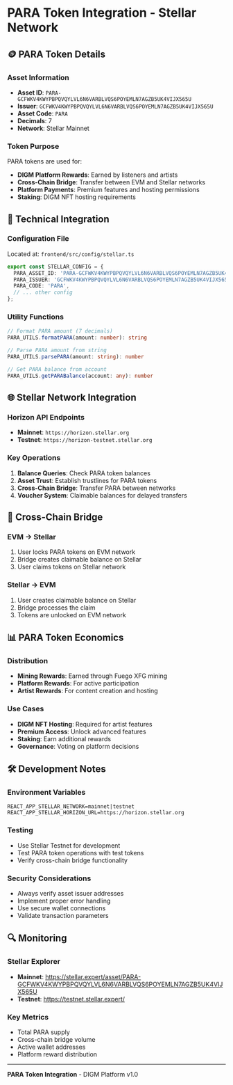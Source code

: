 # PARA Token Integration - Stellar Network

## 🪙 PARA Token Details

### Asset Information
- **Asset ID**: `PARA-GCFWKV4KWYPBPQVQYLVL6N6VARBLVQS6POYEMLN7AGZB5UK4VIJX565U`
- **Issuer**: `GCFWKV4KWYPBPQVQYLVL6N6VARBLVQS6POYEMLN7AGZB5UK4VIJX565U`
- **Asset Code**: `PARA`
- **Decimals**: 7
- **Network**: Stellar Mainnet

### Token Purpose
PARA tokens are used for:
- **DIGM Platform Rewards**: Earned by listeners and artists
- **Cross-Chain Bridge**: Transfer between EVM and Stellar networks
- **Platform Payments**: Premium features and hosting permissions
- **Staking**: DIGM NFT hosting requirements

## 🔧 Technical Integration

### Configuration File
Located at: `frontend/src/config/stellar.ts`

```typescript
export const STELLAR_CONFIG = {
  PARA_ASSET_ID: 'PARA-GCFWKV4KWYPBPQVQYLVL6N6VARBLVQS6POYEMLN7AGZB5UK4VIJX565U',
  PARA_ISSUER: 'GCFWKV4KWYPBPQVQYLVL6N6VARBLVQS6POYEMLN7AGZB5UK4VIJX565U',
  PARA_CODE: 'PARA',
  // ... other config
};
```

### Utility Functions
```typescript
// Format PARA amount (7 decimals)
PARA_UTILS.formatPARA(amount: number): string

// Parse PARA amount from string
PARA_UTILS.parsePARA(amount: string): number

// Get PARA balance from account
PARA_UTILS.getPARABalance(account: any): number
```

## 🌐 Stellar Network Integration

### Horizon API Endpoints
- **Mainnet**: `https://horizon.stellar.org`
- **Testnet**: `https://horizon-testnet.stellar.org`

### Key Operations
1. **Balance Queries**: Check PARA token balances
2. **Asset Trust**: Establish trustlines for PARA tokens
3. **Cross-Chain Bridge**: Transfer PARA between networks
4. **Voucher System**: Claimable balances for delayed transfers

## 🔗 Cross-Chain Bridge

### EVM → Stellar
1. User locks PARA tokens on EVM network
2. Bridge creates claimable balance on Stellar
3. User claims tokens on Stellar network

### Stellar → EVM
1. User creates claimable balance on Stellar
2. Bridge processes the claim
3. Tokens are unlocked on EVM network

## 📊 PARA Token Economics

### Distribution
- **Mining Rewards**: Earned through Fuego XFG mining
- **Platform Rewards**: For active participation
- **Artist Rewards**: For content creation and hosting

### Use Cases
- **DIGM NFT Hosting**: Required for artist features
- **Premium Access**: Unlock advanced features
- **Staking**: Earn additional rewards
- **Governance**: Voting on platform decisions

## 🛠️ Development Notes

### Environment Variables
```env
REACT_APP_STELLAR_NETWORK=mainnet|testnet
REACT_APP_STELLAR_HORIZON_URL=https://horizon.stellar.org
```

### Testing
- Use Stellar Testnet for development
- Test PARA token operations with test tokens
- Verify cross-chain bridge functionality

### Security Considerations
- Always verify asset issuer addresses
- Implement proper error handling
- Use secure wallet connections
- Validate transaction parameters

## 🔍 Monitoring

### Stellar Explorer
- **Mainnet**: https://stellar.expert/asset/PARA-GCFWKV4KWYPBPQVQYLVL6N6VARBLVQS6POYEMLN7AGZB5UK4VIJX565U
- **Testnet**: https://testnet.stellar.expert/

### Key Metrics
- Total PARA supply
- Cross-chain bridge volume
- Active wallet addresses
- Platform reward distribution

---

**PARA Token Integration** - DIGM Platform v1.0 